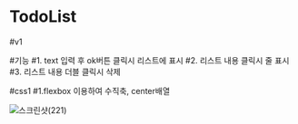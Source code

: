 # TodoList

#v1

#기능
#1. text 입력 후 ok버튼 클릭시 리스트에 표시
#2. 리스트 내용 클릭시 줄 표시
#3. 리스트 내용 더블 클릭시 삭제

#css1
#1.flexbox 이용하여 수직축, center배열

![스크린샷(221)](https://user-images.githubusercontent.com/57988006/151650432-bcc51e19-bdcd-46fd-86e4-72765a964a97.png)
